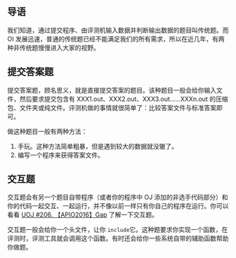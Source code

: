 ## 导语

我们知道，通过提交程序、由评测机输入数据并判断输出数据的题目叫传统题。而 OI 发展迅速，普通的传统题已经不能满足我们的所有需求，所以在近几年，有两种非传统题慢慢进入大家的视野。

## 提交答案题

提交答案题，顾名思义，就是直接提交答案的题目。该种题目一般会给你输入文件，然后要求提交包含有 XXX1.out、XXX2.out、XXX3.out......XXXn.out 的压缩包、文件夹或纯文件。评测机做的事情就很简单了：比较答案文件与标准答案即可。

做这种题目一般有两种方法：

1.  手玩。这种方法简单粗暴，但是遇到较大的数据就没辙了。
2.  编写一个程序来获得答案文件。

## 交互题

交互题会有另一个题目自带程序（或者你的程序中 OJ 添加的非选手代码部分）和你的代码一起交互、一起运行，并不像以前一样只有你自己的程序在运行。你可以看看 [UOJ #206. 【APIO2016】Gap](http://uoj.ac/problem/206) 了解一下交互题。

交互题一般会给你一个头文件，让你 `include`它。这种题要求你实现一个函数，在评测时，评测工具就会调用这个函数。有时还会给你一些系统自带的辅助函数帮助你做题。
